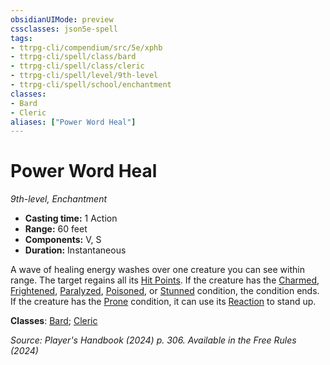 ```yaml
---
obsidianUIMode: preview
cssclasses: json5e-spell
tags:
- ttrpg-cli/compendium/src/5e/xphb
- ttrpg-cli/spell/class/bard
- ttrpg-cli/spell/class/cleric
- ttrpg-cli/spell/level/9th-level
- ttrpg-cli/spell/school/enchantment
classes:
- Bard
- Cleric
aliases: ["Power Word Heal"]
---
```

# Power Word Heal
*9th-level, Enchantment*  


- **Casting time:** 1 Action
- **Range:** 60 feet
- **Components:** V, S
- **Duration:** Instantaneous

A wave of healing energy washes over one creature you can see within range. The target regains all its [Hit Points](Misc%20Files/CLI/rules/variant-rules/hit-points-xphb.md). If the creature has the [Charmed](Misc%20Files/CLI/rules/conditions.md#Charmed), [Frightened](Misc%20Files/CLI/rules/conditions.md#Frightened), [Paralyzed](Misc%20Files/CLI/rules/conditions.md#Paralyzed), [Poisoned](Misc%20Files/CLI/rules/conditions.md#Poisoned), or [Stunned](Misc%20Files/CLI/rules/conditions.md#Stunned) condition, the condition ends. If the creature has the [Prone](Misc%20Files/CLI/rules/conditions.md#Prone) condition, it can use its [Reaction](Misc%20Files/CLI/rules/variant-rules/reaction-xphb.md) to stand up.

**Classes**: [Bard](Misc%20Files/CLI/compendium/lists/list-spells-classes-bard.md); [Cleric](Misc%20Files/CLI/compendium/lists/list-spells-classes-cleric.md)

*Source: Player's Handbook (2024) p. 306. Available in the Free Rules (2024)*